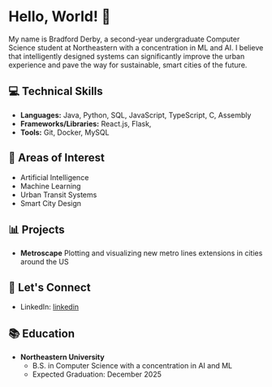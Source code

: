 # Hello, World! :wave:

My name is Bradford Derby, a second-year undergraduate Computer Science student at Northeastern with a concentration in ML and AI. I believe that intelligently designed systems can significantly improve the urban experience and pave the way for sustainable, smart cities of the future.

## :computer: Technical Skills
- **Languages:** Java, Python, SQL, JavaScript, TypeScript, C, Assembly 
- **Frameworks/Libraries:** React.js, Flask, 
- **Tools:** Git, Docker, MySQL

## :brain: Areas of Interest
- Artificial Intelligence
- Machine Learning
- Urban Transit Systems
- Smart City Design

## :bar_chart: Projects
- **Metroscape** Plotting and visualizing new metro lines extensions in cities around the US 

## :handshake: Let's Connect
- LinkedIn: [linkedin](https://www.linkedin.com/in/bradfordhderby/)

## :books: Education
- **Northeastern University**
  - B.S. in Computer Science with a concentration in AI and ML
  - Expected Graduation: December 2025
